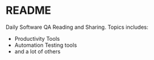 # README 

Daily Software QA Reading and Sharing.
Topics includes:

- Productivity Tools
- Automation Testing tools
- and a lot of others
  
